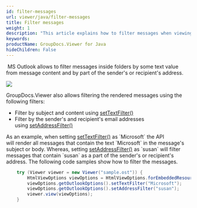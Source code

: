 ```yaml
---
id: filter-messages
url: viewer/java/filter-messages
title: Filter messages
weight: 1
description: "This article explains how to filter messages when viewing Outlook Data Files with GroupDocs.Viewer within your Java applications."
keywords: 
productName: GroupDocs.Viewer for Java
hideChildren: False
---
```

 MS Outlook allows to filter messages inside folders by some text value from message content and by part of the sender's or recipient's address.

![](viewer/java/images/filter-messages.png)

GroupDocs.Viewer also allows filtering the rendered messages using the following filters:

* Filter by subject and content using [setTextFilter()](https://apireference.groupdocs.com/viewer/java/com.groupdocs.viewer.options/OutlookOptions#setTextFilter(java.lang.String))
* Filter by the sender's and recipient's email addresses using [setAddressFilter()](https://apireference.groupdocs.com/viewer/java/com.groupdocs.viewer.options/OutlookOptions#setAddressFilter(java.lang.String))

As an example, when setting [setTextFilter()](https://apireference.groupdocs.com/viewer/java/com.groupdocs.viewer.options/OutlookOptions#setTextFilter(java.lang.String)) as `Microsoft` the API will render all messages that contain the text `Microsoft` in the message's subject or body. Whereas, setting [setAddressFilter()](https://apireference.groupdocs.com/viewer/java/com.groupdocs.viewer.options/OutlookOptions#setAddressFilter(java.lang.String)) as `susan` will filter messages that contain `susan` as a part of the sender's or recipient's address. The following code samples show how to filter the messages.

```java
    try (Viewer viewer = new Viewer("sample.ost")) {
        HtmlViewOptions viewOptions = HtmlViewOptions.forEmbeddedResources();
        viewOptions.getOutlookOptions().setTextFilter("Microsoft");
        viewOptions.getOutlookOptions().setAddressFilter("susan");
        viewer.view(viewOptions);
    }
```
